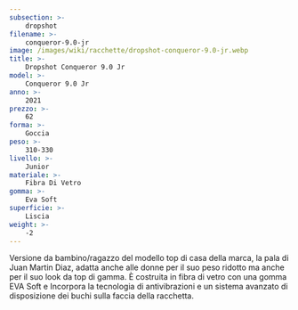 ```yaml
---
subsection: >-
    dropshot
filename: >-
    conqueror-9.0-jr
image: /images/wiki/racchette/dropshot-conqueror-9.0-jr.webp
title: >-
    Dropshot Conqueror 9.0 Jr
model: >-
    Conqueror 9.0 Jr
anno: >-
    2021
prezzo: >-
    62
forma: >-
    Goccia
peso: >-
    310-330
livello: >-
    Junior
materiale: >-
    Fibra Di Vetro
gomma: >-
    Eva Soft
superficie: >-
    Liscia
weight: >-
    -2
---
```

Versione da bambino/ragazzo del modello top di casa della marca, la pala di Juan Martin Diaz, adatta anche alle donne per il suo peso ridotto ma anche per il suo look da top di gamma. È costruita in fibra di vetro con una gomma EVA Soft e Incorpora la tecnologia di antivibrazioni e un sistema avanzato di disposizione dei buchi sulla faccia della racchetta.